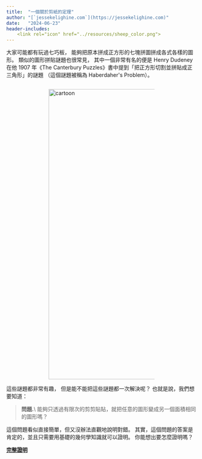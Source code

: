 ```yaml
---
title:  "一個關於剪紙的定理"
author: "[`jessekelighine.com`](https://jessekelighine.com)"
date:   "2024-06-23"
header-includes:
	<link rel="icon" href="../resources/sheep_color.png">
---
```


大家可能都有玩過七巧板，
能夠把原本拼成正方形的七塊拼圖拼成各式各樣的圖形。
類似的圖形拼貼謎題也很常見，
其中一個非常有名的便是 Henry Dudeney 在他 1907 年《The Canterbury Puzzles》書中提到「把正方形切割並拼貼成正三角形」的謎題
（這個謎題被稱為 Haberdaher's Problem）。
<div style="padding: 1em 0em 1em 0em">
	<img
		src   = "figures/figure-example.svg"
		alt   = "cartoon"
		style = "max-width: 20em; width: 80vw; display: block; margin: auto;"
	/>
</div>
這些謎題都非常有趣，
但是能不能把這些謎題都一次解決呢？
也就是說，我們想要知道：

> **問題.**\ 能夠只透過有限次的剪剪貼貼，就把任意的圖形變成另一個面積相同的圖形嗎？

這個問題看似直接簡單，但又沒辦法直觀地說明對錯。
其實，這個問題的答案是肯定的，並且只需要用基礎的幾何學知識就可以證明。
你能想出要怎麼證明嗎？

[**完整證明**](cutting-shapes.pdf)
